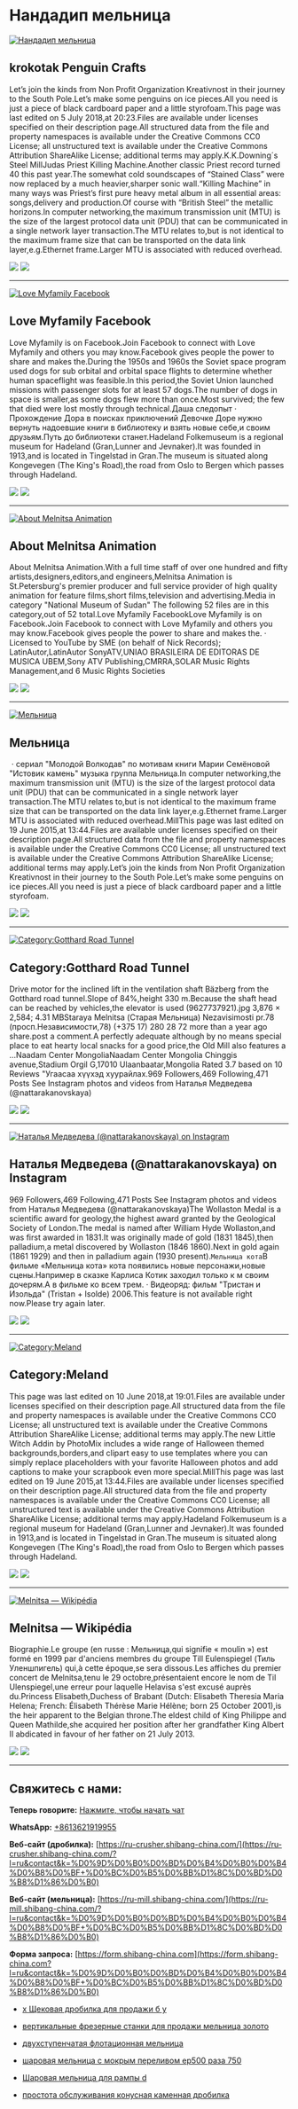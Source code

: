# Нандадип мельница

<a href="https://swt.shibang-china.com/?l=ru&img&k=%D0%9D%D0%B0%D0%BD%D0%B4%D0%B0%D0%B4%D0%B8%D0%BF+%D0%BC%D0%B5%D0%BB%D1%8C%D0%BD%D0%B8%D1%86%D0%B0" target="_blank">![Нандадип мельница](http://static.shibang-china.com/all-800x300/294.jpg)</a>

## krokotak Penguin Crafts
Let’s join the kinds from Non Profit Organization Kreativnost in their journey to the South Pole.Let’s make some penguins on ice pieces.All you need is just a piece of black cardboard paper and a little styrofoam.This page was last edited on 5 July 2018,at 20:23.Files are available under licenses specified on their description page.All structured data from the file and property namespaces is available under the Creative Commons CC0 License; all unstructured text is available under the Creative Commons Attribution ShareAlike License; additional terms may apply.K.K.Downing&#180;s Steel MillJudas Priest Killing Machine.Another classic Priest record turned 40 this past year.The somewhat cold soundscapes of “Stained Class” were now replaced by a much heavier,sharper sonic wall.“Killing Machine” in many ways was Priest’s first pure heavy metal album in all essential areas: songs,delivery and production.Of course with “British Steel” the metallic horizons.In computer networking,the maximum transmission unit (MTU) is the size of the largest protocol data unit (PDU) that can be communicated in a single network layer transaction.The MTU relates to,but is not identical to the maximum frame size that can be transported on the data link layer,e.g.Ethernet frame.Larger MTU is associated with reduced overhead.


<a href="https://whatsapp.shibangsoft.com/WhatsApp.php" target="_blank" title="WhatsApp">![](http://static.shibang-china.com/icon/whatsapp.png)</a> <a href="https://swt.shibang-china.com/?l=ru&icon&k=%D0%9D%D0%B0%D0%BD%D0%B4%D0%B0%D0%B4%D0%B8%D0%BF+%D0%BC%D0%B5%D0%BB%D1%8C%D0%BD%D0%B8%D1%86%D0%B0" target="_blank">![](http://static.shibang-china.com/icon/chat-ru.png)</a>

---

<a href="https://swt.shibang-china.com/?l=ru&img&k=%D0%9D%D0%B0%D0%BD%D0%B4%D0%B0%D0%B4%D0%B8%D0%BF+%D0%BC%D0%B5%D0%BB%D1%8C%D0%BD%D0%B8%D1%86%D0%B0" target="_blank">![Love Myfamily Facebook](http://static.shibang-china.com/all-800x300/1078.jpg)</a>

## Love Myfamily Facebook
Love Myfamily is on Facebook.Join Facebook to connect with Love Myfamily and others you may know.Facebook gives people the power to share and makes the.During the 1950s and 1960s the Soviet space program used dogs for sub orbital and orbital space flights to determine whether human spaceflight was feasible.In this period,the Soviet Union launched missions with passenger slots for at least 57 dogs.The number of dogs in space is smaller,as some dogs flew more than once.Most survived; the few that died were lost mostly through technical.Даша следопыт&nbsp;&#0183;&#32;Прохождение Дора в поисках приключений Девочке Доре нужно вернуть надоевшие книги в библиотеку и взять новые себе,и своим друзьям.Путь до библиотеки станет.Hadeland Folkemuseum is a regional museum for Hadeland (Gran,Lunner and Jevnaker).It was founded in 1913,and is located in Tingelstad in Gran.The museum is situated along Kongevegen (The King's Road),the road from Oslo to Bergen which passes through Hadeland.


<a href="https://whatsapp.shibangsoft.com/WhatsApp.php" target="_blank" title="WhatsApp">![](http://static.shibang-china.com/icon/whatsapp.png)</a> <a href="https://swt.shibang-china.com/?l=ru&icon&k=%D0%9D%D0%B0%D0%BD%D0%B4%D0%B0%D0%B4%D0%B8%D0%BF+%D0%BC%D0%B5%D0%BB%D1%8C%D0%BD%D0%B8%D1%86%D0%B0" target="_blank">![](http://static.shibang-china.com/icon/chat-ru.png)</a>

---

<a href="https://swt.shibang-china.com/?l=ru&img&k=%D0%9D%D0%B0%D0%BD%D0%B4%D0%B0%D0%B4%D0%B8%D0%BF+%D0%BC%D0%B5%D0%BB%D1%8C%D0%BD%D0%B8%D1%86%D0%B0" target="_blank">![About Melnitsa Animation](http://static.shibang-china.com/all-800x300/217.jpg)</a>

## About Melnitsa Animation
About Melnitsa Animation.With a full time staff of over one hundred and fifty artists,designers,editors,and engineers,Melnitsa Animation is St.Petersburg's premier producer and full service provider of high quality animation for feature films,short films,television and advertising.Media in category &quot;National Museum of Sudan&quot; The following 52 files are in this category,out of 52 total.Love Myfamily FacebookLove Myfamily is on Facebook.Join Facebook to connect with Love Myfamily and others you may know.Facebook gives people the power to share and makes the.&nbsp;&#0183;&#32;Licensed to YouTube by SME (on behalf of Nick Records); LatinAutor,LatinAutor SonyATV,UNIAO BRASILEIRA DE EDITORAS DE MUSICA UBEM,Sony ATV Publishing,CMRRA,SOLAR Music Rights Management,and 6 Music Rights Societies


<a href="https://whatsapp.shibangsoft.com/WhatsApp.php" target="_blank" title="WhatsApp">![](http://static.shibang-china.com/icon/whatsapp.png)</a> <a href="https://swt.shibang-china.com/?l=ru&icon&k=%D0%9D%D0%B0%D0%BD%D0%B4%D0%B0%D0%B4%D0%B8%D0%BF+%D0%BC%D0%B5%D0%BB%D1%8C%D0%BD%D0%B8%D1%86%D0%B0" target="_blank">![](http://static.shibang-china.com/icon/chat-ru.png)</a>

---

<a href="https://swt.shibang-china.com/?l=ru&img&k=%D0%9D%D0%B0%D0%BD%D0%B4%D0%B0%D0%B4%D0%B8%D0%BF+%D0%BC%D0%B5%D0%BB%D1%8C%D0%BD%D0%B8%D1%86%D0%B0" target="_blank">![Мельница](http://static.shibang-china.com/all-800x300/1039.jpg)</a>

## Мельница
&nbsp;&#0183;&#32;сериал &quot;Молодой Волкодав&quot; по мотивам книги Марии Семёновой &quot;Истовик камень&quot; музыка группа Мельница.In computer networking,the maximum transmission unit (MTU) is the size of the largest protocol data unit (PDU) that can be communicated in a single network layer transaction.The MTU relates to,but is not identical to the maximum frame size that can be transported on the data link layer,e.g.Ethernet frame.Larger MTU is associated with reduced overhead.MillThis page was last edited on 19 June 2015,at 13:44.Files are available under licenses specified on their description page.All structured data from the file and property namespaces is available under the Creative Commons CC0 License; all unstructured text is available under the Creative Commons Attribution ShareAlike License; additional terms may apply.Let’s join the kinds from Non Profit Organization Kreativnost in their journey to the South Pole.Let’s make some penguins on ice pieces.All you need is just a piece of black cardboard paper and a little styrofoam.


<a href="https://whatsapp.shibangsoft.com/WhatsApp.php" target="_blank" title="WhatsApp">![](http://static.shibang-china.com/icon/whatsapp.png)</a> <a href="https://swt.shibang-china.com/?l=ru&icon&k=%D0%9D%D0%B0%D0%BD%D0%B4%D0%B0%D0%B4%D0%B8%D0%BF+%D0%BC%D0%B5%D0%BB%D1%8C%D0%BD%D0%B8%D1%86%D0%B0" target="_blank">![](http://static.shibang-china.com/icon/chat-ru.png)</a>

---

<a href="https://swt.shibang-china.com/?l=ru&img&k=%D0%9D%D0%B0%D0%BD%D0%B4%D0%B0%D0%B4%D0%B8%D0%BF+%D0%BC%D0%B5%D0%BB%D1%8C%D0%BD%D0%B8%D1%86%D0%B0" target="_blank">![Category:Gotthard Road Tunnel](http://static.shibang-china.com/all-800x300/664.jpg)</a>

## Category:Gotthard Road Tunnel
Drive motor for the inclined lift in the ventilation shaft B&#228;zberg from the Gotthard road tunnel.Slope of 84%,height 330 m.Because the shaft head can be reached by vehicles,the elevator is used (9627737921).jpg 3,876 &#215; 2,584; 4.31 MBStaraya Melnitsa (Старая Мельница) Nezavisimosti pr.78 (просп.Независимости,78) (+375 17) 280 28 72 more than a year ago share.post a comment.A perfectly adequate although by no means special place to eat hearty local snacks for a good price,the Old Mill also features a …Naadam Center MongoliaNaadam Center Mongolia Chinggis avenue,Stadium Orgil G,17010 Ulaanbaatar,Mongolia Rated 3.7 based on 10 Reviews &quot;Угаасаа хүүхэд хуурайлах.969 Followers,469 Following,471 Posts See Instagram photos and videos from Наталья Медведева (@nattarakanovskaya)


<a href="https://whatsapp.shibangsoft.com/WhatsApp.php" target="_blank" title="WhatsApp">![](http://static.shibang-china.com/icon/whatsapp.png)</a> <a href="https://swt.shibang-china.com/?l=ru&icon&k=%D0%9D%D0%B0%D0%BD%D0%B4%D0%B0%D0%B4%D0%B8%D0%BF+%D0%BC%D0%B5%D0%BB%D1%8C%D0%BD%D0%B8%D1%86%D0%B0" target="_blank">![](http://static.shibang-china.com/icon/chat-ru.png)</a>

---

<a href="https://swt.shibang-china.com/?l=ru&img&k=%D0%9D%D0%B0%D0%BD%D0%B4%D0%B0%D0%B4%D0%B8%D0%BF+%D0%BC%D0%B5%D0%BB%D1%8C%D0%BD%D0%B8%D1%86%D0%B0" target="_blank">![Наталья Медведева (@nattarakanovskaya) on Instagram](http://static.shibang-china.com/all-800x300/720.jpg)</a>

## Наталья Медведева (@nattarakanovskaya) on Instagram
969 Followers,469 Following,471 Posts See Instagram photos and videos from Наталья Медведева (@nattarakanovskaya)The Wollaston Medal is a scientific award for geology,the highest award granted by the Geological Society of London.The medal is named after William Hyde Wollaston,and was first awarded in 1831.It was originally made of gold (1831 1845),then palladium,a metal discovered by Wollaston (1846 1860).Next in gold again (1861 1929) and then in palladium again (1930 present).`Мельница кота`В фильме &#171;Мельница кота&#187; кота появились новые персонажи,новые сцены.Например в сказке Карлиса Котик заходил только к м своим дочерям.А в фильме ко всем трем.&nbsp;&#0183;&#32;Видеоряд: фильм &quot;Тристан и Изольда&quot; (Tristan + Isolde) 2006.This feature is not available right now.Please try again later.


<a href="https://whatsapp.shibangsoft.com/WhatsApp.php" target="_blank" title="WhatsApp">![](http://static.shibang-china.com/icon/whatsapp.png)</a> <a href="https://swt.shibang-china.com/?l=ru&icon&k=%D0%9D%D0%B0%D0%BD%D0%B4%D0%B0%D0%B4%D0%B8%D0%BF+%D0%BC%D0%B5%D0%BB%D1%8C%D0%BD%D0%B8%D1%86%D0%B0" target="_blank">![](http://static.shibang-china.com/icon/chat-ru.png)</a>

---

<a href="https://swt.shibang-china.com/?l=ru&img&k=%D0%9D%D0%B0%D0%BD%D0%B4%D0%B0%D0%B4%D0%B8%D0%BF+%D0%BC%D0%B5%D0%BB%D1%8C%D0%BD%D0%B8%D1%86%D0%B0" target="_blank">![Category:Meland](http://static.shibang-china.com/all-800x300/169.jpg)</a>

## Category:Meland
This page was last edited on 10 June 2018,at 19:01.Files are available under licenses specified on their description page.All structured data from the file and property namespaces is available under the Creative Commons CC0 License; all unstructured text is available under the Creative Commons Attribution ShareAlike License; additional terms may apply.The new Little Witch Addin by PhotoMix includes a wide range of Halloween themed backgrounds,borders,and clipart easy to use templates where you can simply replace placeholders with your favorite Halloween photos and add captions to make your scrapbook even more special.MillThis page was last edited on 19 June 2015,at 13:44.Files are available under licenses specified on their description page.All structured data from the file and property namespaces is available under the Creative Commons CC0 License; all unstructured text is available under the Creative Commons Attribution ShareAlike License; additional terms may apply.Hadeland Folkemuseum is a regional museum for Hadeland (Gran,Lunner and Jevnaker).It was founded in 1913,and is located in Tingelstad in Gran.The museum is situated along Kongevegen (The King's Road),the road from Oslo to Bergen which passes through Hadeland.


<a href="https://whatsapp.shibangsoft.com/WhatsApp.php" target="_blank" title="WhatsApp">![](http://static.shibang-china.com/icon/whatsapp.png)</a> <a href="https://swt.shibang-china.com/?l=ru&icon&k=%D0%9D%D0%B0%D0%BD%D0%B4%D0%B0%D0%B4%D0%B8%D0%BF+%D0%BC%D0%B5%D0%BB%D1%8C%D0%BD%D0%B8%D1%86%D0%B0" target="_blank">![](http://static.shibang-china.com/icon/chat-ru.png)</a>

---

<a href="https://swt.shibang-china.com/?l=ru&img&k=%D0%9D%D0%B0%D0%BD%D0%B4%D0%B0%D0%B4%D0%B8%D0%BF+%D0%BC%D0%B5%D0%BB%D1%8C%D0%BD%D0%B8%D1%86%D0%B0" target="_blank">![Melnitsa — Wikip&#233;dia](http://static.shibang-china.com/all-800x300/811.jpg)</a>

## Melnitsa — Wikip&#233;dia
Biographie.Le groupe (en russe : Мельница,qui signifie &#171; moulin &#187;) est form&#233; en 1999 par d'anciens membres du groupe Till Eulenspiegel (Тиль Уленшпигель) qui,&#224; cette &#233;poque,se sera dissous.Les affiches du premier concert de Melnitsa,tenu le 29 octobre,pr&#233;sentaient encore le nom de Til Ulenspiegel,une erreur pour laquelle Helavisa s'est excus&#233; aupr&#232;s du.Princess Elisabeth,Duchess of Brabant (Dutch: Elisabeth Theresia Maria Helena; French: &#201;lisabeth Th&#233;r&#232;se Marie H&#233;l&#232;ne; born 25 October 2001),is the heir apparent to the Belgian throne.The eldest child of King Philippe and Queen Mathilde,she acquired her position after her grandfather King Albert II abdicated in favour of her father on 21 July 2013.

<a href="https://whatsapp.shibangsoft.com/WhatsApp.php" target="_blank" title="WhatsApp">![](http://static.shibang-china.com/icon/whatsapp.png)</a> <a href="https://swt.shibang-china.com/?l=ru&icon&k=%D0%9D%D0%B0%D0%BD%D0%B4%D0%B0%D0%B4%D0%B8%D0%BF+%D0%BC%D0%B5%D0%BB%D1%8C%D0%BD%D0%B8%D1%86%D0%B0" target="_blank">![](http://static.shibang-china.com/icon/chat-ru.png)</a>

---
## Свяжитесь с нами:

**Теперь говорите:** [Нажмите, чтобы начать чат](https://swt.shibang-china.com?l=ru&contact&k=%D0%9D%D0%B0%D0%BD%D0%B4%D0%B0%D0%B4%D0%B8%D0%BF+%D0%BC%D0%B5%D0%BB%D1%8C%D0%BD%D0%B8%D1%86%D0%B0)

**WhatsApp:**  [+8613621919955](https://whatsapp.shibangsoft.com/WhatsApp.php)

**Веб-сайт (дробилка):** [https://ru-crusher.shibang-china.com/](https://ru-crusher.shibang-china.com/?l=ru&contact&k=%D0%9D%D0%B0%D0%BD%D0%B4%D0%B0%D0%B4%D0%B8%D0%BF+%D0%BC%D0%B5%D0%BB%D1%8C%D0%BD%D0%B8%D1%86%D0%B0)

**Веб-сайт (мельница):** [https://ru-mill.shibang-china.com/](https://ru-mill.shibang-china.com/?l=ru&contact&k=%D0%9D%D0%B0%D0%BD%D0%B4%D0%B0%D0%B4%D0%B8%D0%BF+%D0%BC%D0%B5%D0%BB%D1%8C%D0%BD%D0%B8%D1%86%D0%B0)

**Форма запроса:** [https://form.shibang-china.com](https://form.shibang-china.com?l=ru&contact&k=%D0%9D%D0%B0%D0%BD%D0%B4%D0%B0%D0%B4%D0%B8%D0%BF+%D0%BC%D0%B5%D0%BB%D1%8C%D0%BD%D0%B8%D1%86%D0%B0)

* [x Щековая дробилка для продажи б  у](../134/x%20%D0%A9%D0%B5%D0%BA%D0%BE%D0%B2%D0%B0%D1%8F%20%D0%B4%D1%80%D0%BE%D0%B1%D0%B8%D0%BB%D0%BA%D0%B0%20%D0%B4%D0%BB%D1%8F%20%D0%BF%D1%80%D0%BE%D0%B4%D0%B0%D0%B6%D0%B8%20%D0%B1%20%20%D1%83.md)

* [вертикальные фрезерные станки для продажи мельница золото](../132/%D0%B2%D0%B5%D1%80%D1%82%D0%B8%D0%BA%D0%B0%D0%BB%D1%8C%D0%BD%D1%8B%D0%B5%20%D1%84%D1%80%D0%B5%D0%B7%D0%B5%D1%80%D0%BD%D1%8B%D0%B5%20%D1%81%D1%82%D0%B0%D0%BD%D0%BA%D0%B8%20%D0%B4%D0%BB%D1%8F%20%D0%BF%D1%80%D0%BE%D0%B4%D0%B0%D0%B6%D0%B8%20%D0%BC%D0%B5%D0%BB%D1%8C%D0%BD%D0%B8%D1%86%D0%B0%20%D0%B7%D0%BE%D0%BB%D0%BE%D1%82%D0%BE.md)

* [двухступенчатая флотационная мельница](../134/%D0%B4%D0%B2%D1%83%D1%85%D1%81%D1%82%D1%83%D0%BF%D0%B5%D0%BD%D1%87%D0%B0%D1%82%D0%B0%D1%8F%20%D1%84%D0%BB%D0%BE%D1%82%D0%B0%D1%86%D0%B8%D0%BE%D0%BD%D0%BD%D0%B0%D1%8F%20%D0%BC%D0%B5%D0%BB%D1%8C%D0%BD%D0%B8%D1%86%D0%B0.md)

* [шаровая мельница с мокрым переливом ep500 раза 750](../132/%D1%88%D0%B0%D1%80%D0%BE%D0%B2%D0%B0%D1%8F%20%D0%BC%D0%B5%D0%BB%D1%8C%D0%BD%D0%B8%D1%86%D0%B0%20%D1%81%20%D0%BC%D0%BE%D0%BA%D1%80%D1%8B%D0%BC%20%D0%BF%D0%B5%D1%80%D0%B5%D0%BB%D0%B8%D0%B2%D0%BE%D0%BC%20ep500%20%D1%80%D0%B0%D0%B7%D0%B0%20750.md)

* [Шаровая мельница для рампы d](../133/%D0%A8%D0%B0%D1%80%D0%BE%D0%B2%D0%B0%D1%8F%20%D0%BC%D0%B5%D0%BB%D1%8C%D0%BD%D0%B8%D1%86%D0%B0%20%D0%B4%D0%BB%D1%8F%20%D1%80%D0%B0%D0%BC%D0%BF%D1%8B%20d.md)

* [простота обслуживания конусная каменная дробилка](../132/%D0%BF%D1%80%D0%BE%D1%81%D1%82%D0%BE%D1%82%D0%B0%20%D0%BE%D0%B1%D1%81%D0%BB%D1%83%D0%B6%D0%B8%D0%B2%D0%B0%D0%BD%D0%B8%D1%8F%20%D0%BA%D0%BE%D0%BD%D1%83%D1%81%D0%BD%D0%B0%D1%8F%20%D0%BA%D0%B0%D0%BC%D0%B5%D0%BD%D0%BD%D0%B0%D1%8F%20%D0%B4%D1%80%D0%BE%D0%B1%D0%B8%D0%BB%D0%BA%D0%B0.md)